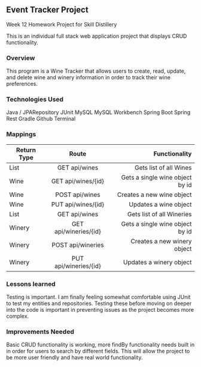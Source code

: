 ## Event Tracker Project

Week 12 Homework Project for Skill Distillery

This is an individual full stack web application project that displays CRUD
functionality.

### Overview

This program is a Wine Tracker that allows users to create, read, update, and
delete wine and winery information in order to track their wine preferences.

### Technologies Used

 Java / JPARepository
 JUnit
 MySQL
 MySQL Workbench
 Spring Boot
 Spring Rest
 Gradle
 Github
 Terminal

### Mappings

| Return Type |         Route         |                   Functionality |
| ----------- | :-------------------: | ------------------------------: |
| List        |     GET api/wines     |          Gets list of all Wines |
| Wine        |   GET api/wines/{id}  | Gets a single wine object by id |
| Wine        |     POST api/wines    |       Creates a new wine object |
| Wine        |   PUT api/wines/{id}  |           Updates a wine object |
| List        |     GET api/wines     |       Gets list of all Wineries |
| Winery      | GET api/wineries/{id} | Gets a single wine object by id |
| Winery      |   POST api/wineries   |     Creates a new winery object |
| Winery      | PUT api/wineries/{id} |         Updates a winery object |

### Lessons learned

Testing is important. I am finally feeling somewhat comfortable using JUnit to
test my entities and repositories. Testing these before moving on deeper into
the code is important in preventing issues as the project becomes more complex.

### Improvements Needed

Basic CRUD functionality is working, more findBy functionality needs built in
in order for users to search by different fields. This will allow the project
to be more user friendly and have real world functionality.
